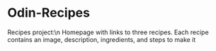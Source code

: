 # Odin-Recipes
Recipes project:\n
Homepage with links to three recipes. Each recipe contains an image, description, ingredients, and steps to make it